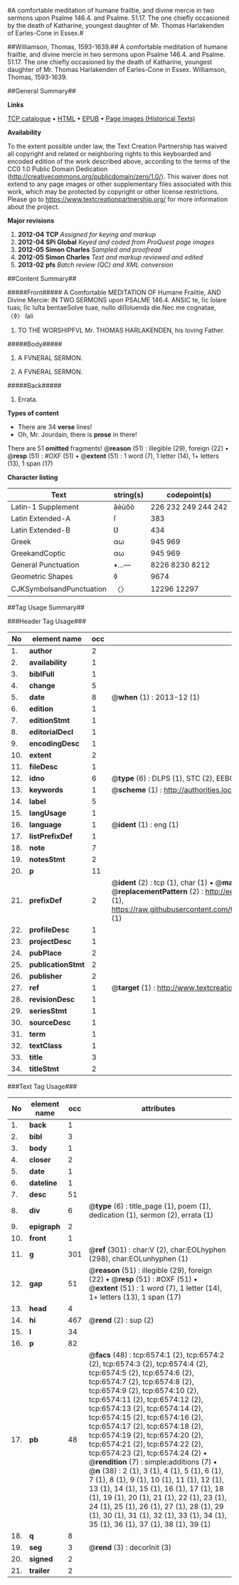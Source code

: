 #A comfortable meditation of humane frailtie, and divine mercie in two sermons upon Psalme 146.4. and Psalme. 51.17. The one chiefly occasioned by the death of Katharine, youngest daughter of Mr. Thomas Harlakenden of Earles-Cone in Essex.#

##Williamson, Thomas, 1593-1639.##
A comfortable meditation of humane frailtie, and divine mercie in two sermons upon Psalme 146.4. and Psalme. 51.17. The one chiefly occasioned by the death of Katharine, youngest daughter of Mr. Thomas Harlakenden of Earles-Cone in Essex.
Williamson, Thomas, 1593-1639.

##General Summary##

**Links**

[TCP catalogue](http://www.ota.ox.ac.uk/tcp/)  • 
[HTML](http://tei.it.ox.ac.uk/tcp/Texts-HTML/free/A15/A15471.html)  • 
[EPUB](http://tei.it.ox.ac.uk/tcp/Texts-EPUB/free/A15/A15471.epub) • 
[Page images (Historical Texts)](https://historicaltexts.jisc.ac.uk/eebo-99841953e)

**Availability**

To the extent possible under law, the Text Creation Partnership has waived all copyright and related or neighboring rights to this keyboarded and encoded edition of the work described above, according to the terms of the CC0 1.0 Public Domain Dedication (http://creativecommons.org/publicdomain/zero/1.0/). This waiver does not extend to any page images or other supplementary files associated with this work, which may be protected by copyright or other license restrictions. Please go to https://www.textcreationpartnership.org/ for more information about the project.

**Major revisions**

1. __2012-04__ __TCP__ *Assigned for keying and markup*
1. __2012-04__ __SPi Global__ *Keyed and coded from ProQuest page images*
1. __2012-05__ __Simon Charles__ *Sampled and proofread*
1. __2012-05__ __Simon Charles__ *Text and markup reviewed and edited*
1. __2013-02__ __pfs__ *Batch review (QC) and XML conversion*

##Content Summary##

#####Front#####
A Comfortable MEDITATION OF Humane Frailtie, AND Divine Mercie: IN TWO SERMONS upon PSALME 146.4. ANSIC te, ſic ſolare tuas; ſic Iuſta bentaeSolve tuae, nullo diſſoluenda die.Nec me cognatae, 〈◊〉 ſali
1. TO THE WORSHIPFVL Mr. THOMAS HARLAKENDEN, his loving Father.

#####Body#####

1. A FVNERAL SERMON.

1. A FVNERAL SERMON.

#####Back#####

1. Errata.

**Types of content**

  * There are 34 **verse** lines!
  * Oh, Mr. Jourdain, there is **prose** in there!

There are 51 **omitted** fragments! 
 @__reason__ (51) : illegible (29), foreign (22)  •  @__resp__ (51) : #OXF (51)  •  @__extent__ (51) : 1 word (7), 1 letter (14), 1+ letters (13), 1 span (17)

**Character listing**


|Text|string(s)|codepoint(s)|
|---|---|---|
|Latin-1 Supplement|âèùôò|226 232 249 244 242|
|Latin Extended-A|ſ|383|
|Latin Extended-B|Ʋ|434|
|Greek|αω|945 969|
|GreekandCoptic|αω|945 969|
|General Punctuation|•…—|8226 8230 8212|
|Geometric Shapes|◊|9674|
|CJKSymbolsandPunctuation|〈〉|12296 12297|

##Tag Usage Summary##

###Header Tag Usage###

|No|element name|occ|attributes|
|---|---|---|---|
|1.|__author__|2||
|2.|__availability__|1||
|3.|__biblFull__|1||
|4.|__change__|5||
|5.|__date__|8| @__when__ (1) : 2013-12 (1)|
|6.|__edition__|1||
|7.|__editionStmt__|1||
|8.|__editorialDecl__|1||
|9.|__encodingDesc__|1||
|10.|__extent__|2||
|11.|__fileDesc__|1||
|12.|__idno__|6| @__type__ (6) : DLPS (1), STC (2), EEBO-CITATION (1), PROQUEST (1), VID (1)|
|13.|__keywords__|1| @__scheme__ (1) : http://authorities.loc.gov/ (1)|
|14.|__label__|5||
|15.|__langUsage__|1||
|16.|__language__|1| @__ident__ (1) : eng (1)|
|17.|__listPrefixDef__|1||
|18.|__note__|7||
|19.|__notesStmt__|2||
|20.|__p__|11||
|21.|__prefixDef__|2| @__ident__ (2) : tcp (1), char (1)  •  @__matchPattern__ (2) : ([0-9\-]+):([0-9IVX]+) (1), (.+) (1)  •  @__replacementPattern__ (2) : http://eebo.chadwyck.com/downloadtiff?vid=$1&page=$2 (1), https://raw.githubusercontent.com/textcreationpartnership/Texts/master/tcpchars.xml#$1 (1)|
|22.|__profileDesc__|1||
|23.|__projectDesc__|1||
|24.|__pubPlace__|2||
|25.|__publicationStmt__|2||
|26.|__publisher__|2||
|27.|__ref__|1| @__target__ (1) : http://www.textcreationpartnership.org/docs/. (1)|
|28.|__revisionDesc__|1||
|29.|__seriesStmt__|1||
|30.|__sourceDesc__|1||
|31.|__term__|1||
|32.|__textClass__|1||
|33.|__title__|3||
|34.|__titleStmt__|2||


###Text Tag Usage###

|No|element name|occ|attributes|
|---|---|---|---|
|1.|__back__|1||
|2.|__bibl__|3||
|3.|__body__|1||
|4.|__closer__|2||
|5.|__date__|1||
|6.|__dateline__|1||
|7.|__desc__|51||
|8.|__div__|6| @__type__ (6) : title_page (1), poem (1), dedication (1), sermon (2), errata (1)|
|9.|__epigraph__|2||
|10.|__front__|1||
|11.|__g__|301| @__ref__ (301) : char:V (2), char:EOLhyphen (298), char:EOLunhyphen (1)|
|12.|__gap__|51| @__reason__ (51) : illegible (29), foreign (22)  •  @__resp__ (51) : #OXF (51)  •  @__extent__ (51) : 1 word (7), 1 letter (14), 1+ letters (13), 1 span (17)|
|13.|__head__|4||
|14.|__hi__|467| @__rend__ (2) : sup (2)|
|15.|__l__|34||
|16.|__p__|82||
|17.|__pb__|48| @__facs__ (48) : tcp:6574:1 (2), tcp:6574:2 (2), tcp:6574:3 (2), tcp:6574:4 (2), tcp:6574:5 (2), tcp:6574:6 (2), tcp:6574:7 (2), tcp:6574:8 (2), tcp:6574:9 (2), tcp:6574:10 (2), tcp:6574:11 (2), tcp:6574:12 (2), tcp:6574:13 (2), tcp:6574:14 (2), tcp:6574:15 (2), tcp:6574:16 (2), tcp:6574:17 (2), tcp:6574:18 (2), tcp:6574:19 (2), tcp:6574:20 (2), tcp:6574:21 (2), tcp:6574:22 (2), tcp:6574:23 (2), tcp:6574:24 (2)  •  @__rendition__ (7) : simple:additions (7)  •  @__n__ (38) : 2 (1), 3 (1), 4 (1), 5 (1), 6 (1), 7 (1), 8 (1), 9 (1), 10 (1), 11 (1), 12 (1), 13 (1), 14 (1), 15 (1), 16 (1), 17 (1), 18 (1), 19 (1), 20 (1), 21 (1), 22 (1), 23 (1), 24 (1), 25 (1), 26 (1), 27 (1), 28 (1), 29 (1), 30 (1), 31 (1), 32 (1), 33 (1), 34 (1), 35 (1), 36 (1), 37 (1), 38 (1), 39 (1)|
|18.|__q__|8||
|19.|__seg__|3| @__rend__ (3) : decorInit (3)|
|20.|__signed__|2||
|21.|__trailer__|2||
